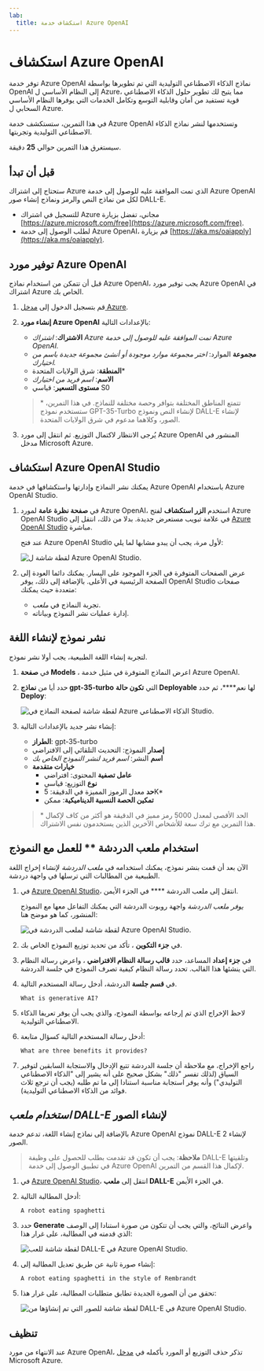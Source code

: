 ```yaml
---
lab:
  title: استكشاف خدمة Azure OpenAI
---
```


# استكشاف Azure OpenAI

توفر خدمة Azure OpenAI نماذج الذكاء الاصطناعي التوليدية التي تم تطويرها بواسطة OpenAI إلى النظام الأساسي ل Azure، مما يتيح لك تطوير حلول الذكاء الاصطناعي قوية تستفيد من أمان وقابلية التوسع وتكامل الخدمات التي يوفرها النظام الأساسي السحابي ل Azure.

في هذا التمرين، ستستكشف خدمة Azure OpenAI وتستخدمها لنشر نماذج الذكاء الاصطناعي التوليدية وتجربتها.

سيستغرق هذا التمرين حوالي **25** دقيقة.

## قبل أن تبدأ

ستحتاج إلى اشتراك Azure الذي تمت الموافقة عليه للوصول إلى خدمة Azure OpenAI لكل من نماذج النص والرمز ونماذج إنشاء صور DALL-E.

- للتسجيل في اشتراك Azure مجاني، تفضل بزيارة [https://azure.microsoft.com/free](https://azure.microsoft.com/free).
- لطلب الوصول إلى خدمة Azure OpenAI، قم بزيارة [https://aka.ms/oaiapply](https://aka.ms/oaiapply).

## توفير مورد Azure OpenAI

قبل أن تتمكن من استخدام نماذج Azure OpenAI، يجب توفير مورد Azure OpenAI في اشتراك Azure الخاص بك.

1. قم بتسجيل الدخول إلى [مدخل Azure](https://portal.azure.com).
2. **إنشاء مورد Azure OpenAI** بالإعدادات التالية:
    - **الاشتراك**: *اشتراك Azure تمت الموافقة عليه للوصول إلى خدمة Azure OpenAI.*
    - **مجموعة** الموارد: *اختر مجموعة موارد موجودة أو أنشئ مجموعة جديدة باسم من اختيارك.*
    - **المنطقة**: شرق الولايات المتحدة\*
    - **الاسم**: *اسم فريد من اختيارك*
    - **مستوى التسعير**: قياسي S0

    > \* تتمتع المناطق المختلفة بتوافر وحصة مختلفة للنماذج. في هذا التمرين، ستستخدم نموذج GPT-35-Turbo لإنشاء النص ونموذج DALL-E لإنشاء الصور، وكلاهما مدعوم في شرق الولايات المتحدة.

3. يُرجى الانتظار لاكتمال التوزيع. ثم انتقل إلى مورد Azure OpenAI المنشور في مدخل Microsoft Azure.

## استكشاف Azure OpenAI Studio

يمكنك نشر النماذج وإدارتها واستكشافها في خدمة Azure OpenAI باستخدام Azure OpenAI Studio.

1. في **صفحة نظرة عامة** لمورد Azure OpenAI، استخدم **الزر استكشاف** لفتح Azure OpenAI Studio في علامة تبويب مستعرض جديدة. بدلا من ذلك، انتقل إلى [Azure OpenAI Studio](https://oai.azure.com/) مباشرة.

    عند فتح Azure OpenAI Studio لأول مرة، يجب أن يبدو مشابها لما يلي:

    ![لقطة شاشة ل Azure OpenAI Studio.](./media/generative-ai/ai-studio.png)

1. عرض الصفحات المتوفرة في الجزء الموجود على اليسار. يمكنك دائما العودة إلى الصفحة الرئيسية في الأعلى. بالإضافة إلى ذلك، يوفر OpenAI Studio صفحات متعددة حيث يمكنك:
    - تجربة النماذج في *ملعب*.
    - إدارة عمليات نشر النموذج وبياناته.

## نشر نموذج لإنشاء اللغة

لتجربة إنشاء اللغة الطبيعية، يجب أولا نشر نموذج.

1. في **صفحة Models** ، اعرض النماذج المتوفرة في مثيل خدمة Azure OpenAI.
1. حدد أيا من **نماذج gpt-35-turbo** التي **تكون حالة Deployable** لها نعم****، ثم حدد **Deploy**:

    ![لقطة شاشة لصفحة النماذج في Azure الذكاء الاصطناعي Studio.](./media/generative-ai/deploy-model.png)

1. إنشاء نشر جديد بالإعدادات التالية:
    - **الطراز**: gpt-35-turbo
    - **إصدار** النموذج: التحديث التلقائي إلى الافتراضي
    - **اسم** النشر: *اسم فريد لنشر النموذج الخاص بك*
    - **خيارات متقدمة**
        - **عامل تصفية** المحتوى: افتراضي
        - **نوع** التوزيع: قياسي
        - **حد** معدل الرموز المميزة في الدقيقة: 5K\*
        - **تمكين الحصة النسبية الديناميكية**: ممكن

    > \* الحد الأقصى لمعدل 5000 رمز مميز في الدقيقة هو أكثر من كاف لإكمال هذا التمرين مع ترك سعة للأشخاص الآخرين الذين يستخدمون نفس الاشتراك.

## استخدام ملعب الدردشة ** للعمل مع النموذج

الآن بعد أن قمت بنشر نموذج، يمكنك استخدامه في *ملعب الدردشة* لإنشاء إخراج اللغة الطبيعية من المطالبات التي ترسلها في واجهة دردشة.

1. في [Azure OpenAI Studio](https://oai.azure.com/)، انتقل إلى ملعب الدردشة **** في الجزء الأيمن.

    *يوفر ملعب الدردشة* واجهة روبوت الدردشة التي يمكنك التفاعل معها مع النموذج المنشور، كما هو موضح هنا:

    ![لقطة شاشة لملعب الدردشة في Azure OpenAI Studio.](./media/generative-ai/chat-playground.png)

1. في **جزء التكوين** ، تأكد من تحديد توزيع النموذج الخاص بك.
1. في **جزء إعداد** المساعد، حدد **قالب رسالة النظام الافتراضي** ، واعرض رسالة النظام التي ينشئها هذا القالب. تحدد رسالة النظام كيفية تصرف النموذج في جلسة الدردشة.
1. في **قسم جلسة** الدردشة، أدخل رسالة المستخدم التالية.

    ```
   What is generative AI?
    ```

1. لاحظ الإخراج الذي تم إرجاعه بواسطة النموذج، والذي يجب أن يوفر تعريفا الذكاء الاصطناعي التوليدية.
1. أدخل رسالة المستخدم التالية كسؤال متابعة:

    ```
   What are three benefits it provides?
    ```

1. راجع الإخراج، مع ملاحظة أن جلسة الدردشة تتبع الإدخال والاستجابة السابقين لتوفير السياق (لذلك تفسر "ذلك" بشكل صحيح على أنه يشير إلى "الذكاء الاصطناعي التوليدي") وأنه يوفر استجابة مناسبة استنادا إلى ما تم طلبه (يجب أن ترجع ثلاث فوائد من الذكاء الاصطناعي التوليدية).

## *استخدام ملعب DALL-E* لإنشاء الصور

بالإضافة إلى نماذج إنشاء اللغة، تدعم خدمة Azure OpenAI نموذج DALL-E 2 لإنشاء الصور.

> **ملاحظة**: يجب أن تكون قد تقدمت بطلب للحصول على وظيفة DALL-E وتلقيتها في تطبيق الوصول إلى خدمة Azure OpenAI لإكمال هذا القسم من التمرين.

1. في [Azure OpenAI Studio](https://oai.azure.com/)، انتقل إلى **ملعب DALL-E** في الجزء الأيمن.
1. أدخل المطالبة التالية:

    ```
    A robot eating spaghetti
    ```

1. حدد **Generate** واعرض النتائج، والتي يجب أن تتكون من صورة استنادا إلى الوصف الذي قدمته في المطالبة، على غرار هذا:

    ![لقطة شاشة للعب DALL-E في Azure OpenAI Studio.](./media/generative-ai/dall-e-playground.png)

1. إنشاء صورة ثانية عن طريق تعديل المطالبة إلى:

    ```
    A robot eating spaghetti in the style of Rembrandt
    ```
1. تحقق من أن الصورة الجديدة تطابق متطلبات المطالبة، على غرار هذا:

    ![لقطة شاشة للصور التي تم إنشاؤها من DALL-E في Azure OpenAI Studio.](./media/generative-ai/dall-e-results.png)

## تنظيف

عند الانتهاء من مورد Azure OpenAI، تذكر حذف التوزيع أو المورد بأكمله في [مدخل](https://portal.azure.com/?azure-portal=true) Microsoft Azure.
